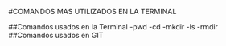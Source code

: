 #COMANDOS MAS UTILIZADOS EN LA TERMINAL

##Comandos usados en la Terminal
-pwd
-cd
-mkdir
-ls
-rmdir
##Comandos usados en GIT
